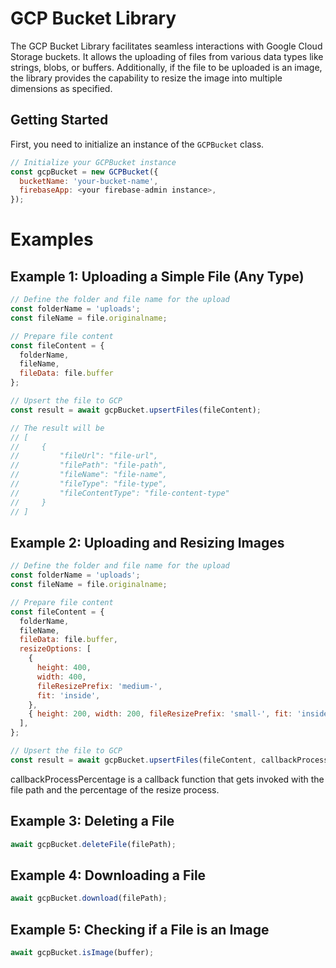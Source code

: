 # GCP Bucket Library

The GCP Bucket Library facilitates seamless interactions with Google Cloud Storage buckets. It allows the uploading of files from various data types like strings, blobs, or buffers. Additionally, if the file to be uploaded is an image, the library provides the capability to resize the image into multiple dimensions as specified.

## Getting Started

First, you need to initialize an instance of the `GCPBucket` class.
```javascript
// Initialize your GCPBucket instance
const gcpBucket = new GCPBucket({
  bucketName: 'your-bucket-name',
  firebaseApp: <your firebase-admin instance>,
});
```

# Examples
## Example 1: Uploading a Simple File (Any Type)


```javascript
// Define the folder and file name for the upload
const folderName = 'uploads';
const fileName = file.originalname;

// Prepare file content
const fileContent = {
  folderName,
  fileName,
  fileData: file.buffer
};

// Upsert the file to GCP
const result = await gcpBucket.upsertFiles(fileContent);

// The result will be
// [
//     {
//         "fileUrl": "file-url",
//         "filePath": "file-path",
//         "fileName": "file-name",
//         "fileType": "file-type",
//         "fileContentType": "file-content-type"
//     }
// ]
```

## Example 2: Uploading and Resizing Images

```javascript
// Define the folder and file name for the upload
const folderName = 'uploads';
const fileName = file.originalname;

// Prepare file content
const fileContent = {
  folderName,
  fileName,
  fileData: file.buffer,
  resizeOptions: [
    {
      height: 400,
      width: 400,
      fileResizePrefix: 'medium-',
      fit: 'inside',
    },
    { height: 200, width: 200, fileResizePrefix: 'small-', fit: 'inside' },
  ],
};

// Upsert the file to GCP
const result = await gcpBucket.upsertFiles(fileContent, callbackProcessPercentage);

```
 callbackProcessPercentage is a callback function that gets invoked with the file path and the percentage of the resize process.
## Example 3: Deleting a File
```javascript
await gcpBucket.deleteFile(filePath);
```
## Example 4: Downloading a File
```javascript
await gcpBucket.download(filePath);
```
## Example 5: Checking if a File is an Image
```javascript
await gcpBucket.isImage(buffer);
```